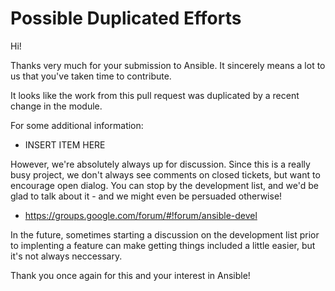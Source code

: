 Possible Duplicated Efforts
===========================

Hi!

Thanks very much for your submission to Ansible.  It sincerely means a lot to us that you've taken time to contribute.

It looks like the work from this pull request was duplicated by a recent change in the module.

For some additional information:

   * INSERT ITEM HERE

However, we're absolutely always up for discussion.  Since this is a really busy project, we don't always see comments on closed tickets, but want to encourage
open dialog.  You can stop by the development list, and we'd be glad to talk about it - and we might even be persuaded otherwise!

   * https://groups.google.com/forum/#!forum/ansible-devel

In the future, sometimes starting a discussion on the development list prior to implenting a feature can make getting things included a little easier, but it's not always neccessary.

Thank you once again for this and your interest in Ansible!

